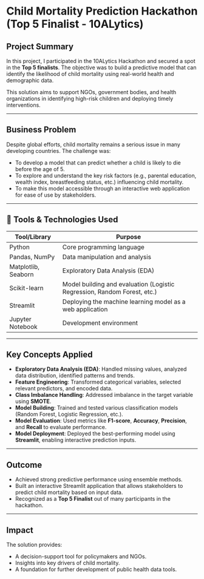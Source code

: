 # Child Mortality Prediction Hackathon (Top 5 Finalist - 10ALytics)

## Project Summary
In this project, I participated in the 10ALytics Hackathon and secured a spot in the **Top 5 finalists**. The objective was to build a predictive model that can identify the likelihood of child mortality using real-world health and demographic data. 

This solution aims to support NGOs, government bodies, and health organizations in identifying high-risk children and deploying timely interventions.

---

## Business Problem

Despite global efforts, child mortality remains a serious issue in many developing countries. The challenge was:

- To develop a model that can predict whether a child is likely to die before the age of 5.
- To explore and understand the key risk factors (e.g., parental education, wealth index, breastfeeding status, etc.) influencing child mortality.
- To make this model accessible through an interactive web application for ease of use by stakeholders.

---

## 🔧 Tools & Technologies Used

| Tool/Library     | Purpose                                      |
|------------------|----------------------------------------------|
| Python           | Core programming language                    |
| Pandas, NumPy    | Data manipulation and analysis               |
| Matplotlib, Seaborn | Exploratory Data Analysis (EDA)         |
| Scikit-learn     | Model building and evaluation (Logistic Regression, Random Forest, etc.) |
| Streamlit        | Deploying the machine learning model as a web application |
| Jupyter Notebook | Development environment                      |

---

## Key Concepts Applied

- **Exploratory Data Analysis (EDA)**: Handled missing values, analyzed data distribution, identified patterns and trends.
- **Feature Engineering**: Transformed categorical variables, selected relevant predictors, and encoded data.
- **Class Imbalance Handling**: Addressed imbalance in the target variable using **SMOTE**.
- **Model Building**: Trained and tested various classification models (Random Forest, Logistic Regression, etc.).
- **Model Evaluation**: Used metrics like **F1-score**, **Accuracy**, **Precision**, and **Recall** to evaluate performance.
- **Model Deployment**: Deployed the best-performing model using **Streamlit**, enabling interactive prediction inputs.

---

## Outcome

- Achieved strong predictive performance using ensemble methods.
- Built an interactive Streamlit application that allows stakeholders to predict child mortality based on input data.
- Recognized as a **Top 5 Finalist** out of many participants in the hackathon.

---

## Impact

The solution provides:
- A decision-support tool for policymakers and NGOs.
- Insights into key drivers of child mortality.
- A foundation for further development of public health data tools.

